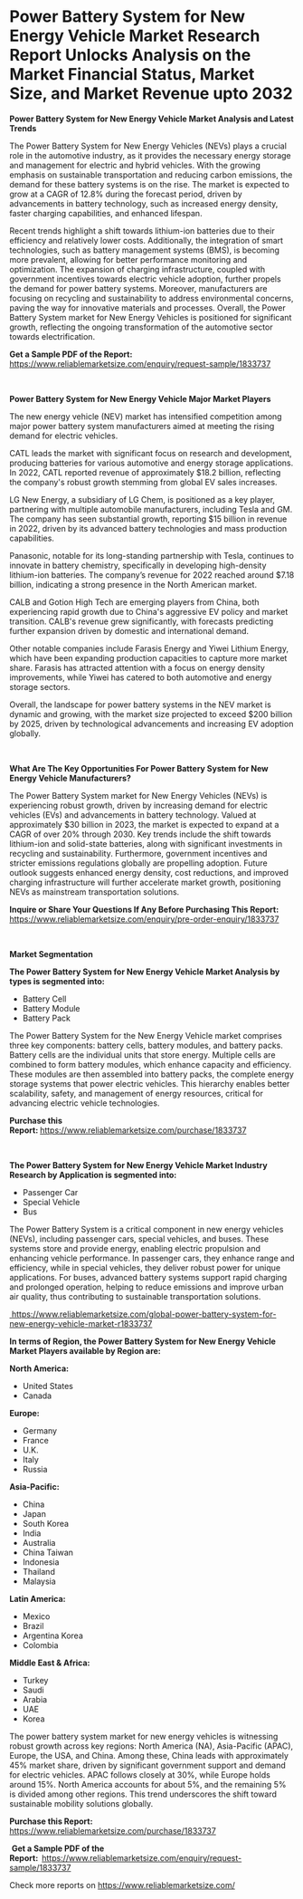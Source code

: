 <p><h1>Power Battery System for New Energy Vehicle Market Research Report Unlocks Analysis on the Market Financial Status, Market Size, and Market Revenue upto 2032</h1></p><p><strong>Power Battery System for New Energy Vehicle Market Analysis and Latest Trends</strong></p>
<p><p>The Power Battery System for New Energy Vehicles (NEVs) plays a crucial role in the automotive industry, as it provides the necessary energy storage and management for electric and hybrid vehicles. With the growing emphasis on sustainable transportation and reducing carbon emissions, the demand for these battery systems is on the rise. The market is expected to grow at a CAGR of 12.8% during the forecast period, driven by advancements in battery technology, such as increased energy density, faster charging capabilities, and enhanced lifespan.</p><p>Recent trends highlight a shift towards lithium-ion batteries due to their efficiency and relatively lower costs. Additionally, the integration of smart technologies, such as battery management systems (BMS), is becoming more prevalent, allowing for better performance monitoring and optimization. The expansion of charging infrastructure, coupled with government incentives towards electric vehicle adoption, further propels the demand for power battery systems. Moreover, manufacturers are focusing on recycling and sustainability to address environmental concerns, paving the way for innovative materials and processes. Overall, the Power Battery System market for New Energy Vehicles is positioned for significant growth, reflecting the ongoing transformation of the automotive sector towards electrification.</p></p>
<p><strong>Get a Sample PDF of the Report:&nbsp;</strong> <a href="https://www.reliablemarketsize.com/enquiry/request-sample/1833737?utm_campaign=2315&utm_medium=2&utm_source=Github&utm_content=ia&utm_term=26032025&utm_id=power-battery-system-for-new-energy-vehicle">https://www.reliablemarketsize.com/enquiry/request-sample/1833737</a></p>
<p>&nbsp;</p>
<p><strong>Power Battery System for New Energy Vehicle Major Market Players</strong></p>
<p><p>The new energy vehicle (NEV) market has intensified competition among major power battery system manufacturers aimed at meeting the rising demand for electric vehicles. </p><p>CATL leads the market with significant focus on research and development, producing batteries for various automotive and energy storage applications. In 2022, CATL reported revenue of approximately $18.2 billion, reflecting the company's robust growth stemming from global EV sales increases.</p><p>LG New Energy, a subsidiary of LG Chem, is positioned as a key player, partnering with multiple automobile manufacturers, including Tesla and GM. The company has seen substantial growth, reporting $15 billion in revenue in 2022, driven by its advanced battery technologies and mass production capabilities.</p><p>Panasonic, notable for its long-standing partnership with Tesla, continues to innovate in battery chemistry, specifically in developing high-density lithium-ion batteries. The company’s revenue for 2022 reached around $7.18 billion, indicating a strong presence in the North American market.</p><p>CALB and Gotion High Tech are emerging players from China, both experiencing rapid growth due to China's aggressive EV policy and market transition. CALB's revenue grew significantly, with forecasts predicting further expansion driven by domestic and international demand.</p><p>Other notable companies include Farasis Energy and Yiwei Lithium Energy, which have been expanding production capacities to capture more market share. Farasis has attracted attention with a focus on energy density improvements, while Yiwei has catered to both automotive and energy storage sectors.</p><p>Overall, the landscape for power battery systems in the NEV market is dynamic and growing, with the market size projected to exceed $200 billion by 2025, driven by technological advancements and increasing EV adoption globally.</p></p>
<p>&nbsp;</p>
<p><strong>What Are The Key Opportunities For Power Battery System for New Energy Vehicle Manufacturers?</strong></p>
<p><p>The Power Battery System market for New Energy Vehicles (NEVs) is experiencing robust growth, driven by increasing demand for electric vehicles (EVs) and advancements in battery technology. Valued at approximately $30 billion in 2023, the market is expected to expand at a CAGR of over 20% through 2030. Key trends include the shift towards lithium-ion and solid-state batteries, along with significant investments in recycling and sustainability. Furthermore, government incentives and stricter emissions regulations globally are propelling adoption. Future outlook suggests enhanced energy density, cost reductions, and improved charging infrastructure will further accelerate market growth, positioning NEVs as mainstream transportation solutions.</p></p>
<p><strong>Inquire or Share Your Questions If Any Before Purchasing This Report:</strong> <a href="https://www.reliablemarketsize.com/enquiry/pre-order-enquiry/1833737?utm_campaign=2315&utm_medium=2&utm_source=Github&utm_content=ia&utm_term=26032025&utm_id=power-battery-system-for-new-energy-vehicle">https://www.reliablemarketsize.com/enquiry/pre-order-enquiry/1833737</a></p>
<p>&nbsp;</p>
<p><strong>Market Segmentation</strong></p>
<p><strong>The Power Battery System for New Energy Vehicle Market Analysis by types is segmented into:</strong></p>
<p><ul><li>Battery Cell</li><li>Battery Module</li><li>Battery Pack</li></ul></p>
<p><p>The Power Battery System for the New Energy Vehicle market comprises three key components: battery cells, battery modules, and battery packs. Battery cells are the individual units that store energy. Multiple cells are combined to form battery modules, which enhance capacity and efficiency. These modules are then assembled into battery packs, the complete energy storage systems that power electric vehicles. This hierarchy enables better scalability, safety, and management of energy resources, critical for advancing electric vehicle technologies.</p></p>
<p><strong>Purchase this Report:&nbsp;</strong><a href="https://www.reliablemarketsize.com/purchase/1833737?utm_campaign=2315&utm_medium=2&utm_source=Github&utm_content=ia&utm_term=26032025&utm_id=power-battery-system-for-new-energy-vehicle">https://www.reliablemarketsize.com/purchase/1833737</a></p>
<p>&nbsp;</p>
<p><strong>The Power Battery System for New Energy Vehicle Market Industry Research by Application is segmented into:</strong></p>
<p><ul><li>Passenger Car</li><li>Special Vehicle</li><li>Bus</li></ul></p>
<p><p>The Power Battery System is a critical component in new energy vehicles (NEVs), including passenger cars, special vehicles, and buses. These systems store and provide energy, enabling electric propulsion and enhancing vehicle performance. In passenger cars, they enhance range and efficiency, while in special vehicles, they deliver robust power for unique applications. For buses, advanced battery systems support rapid charging and prolonged operation, helping to reduce emissions and improve urban air quality, thus contributing to sustainable transportation solutions.</p></p>
<p><a href="https://www.reliablemarketsize.com/global-power-battery-system-for-new-energy-vehicle-market-r1833737?utm_campaign=2315&utm_medium=2&utm_source=Github&utm_content=ia&utm_term=26032025&utm_id=power-battery-system-for-new-energy-vehicle">&nbsp;https://www.reliablemarketsize.com/global-power-battery-system-for-new-energy-vehicle-market-r1833737</a></p>
<p><strong>In terms of Region, the Power Battery System for New Energy Vehicle Market Players available by Region are:</strong></p>
<p>
    <p> <strong> North America: </strong>
        <ul>
            <li>United States</li>
            <li>Canada</li>
        </ul>
        </p> 
    <p> <strong> Europe: </strong>
        <ul>
            <li>Germany</li>
            <li>France</li>
            <li>U.K.</li>
            <li>Italy</li>
            <li>Russia</li>
        </ul>
        </p> 
    <p> <strong> Asia-Pacific: </strong>
        <ul>
            <li>China</li>
            <li>Japan</li>
            <li>South Korea</li>
            <li>India</li>
            <li>Australia</li>
            <li>China Taiwan</li>
            <li>Indonesia</li>
            <li>Thailand</li>
            <li>Malaysia</li>
        </ul>
        </p> 
    <p> <strong> Latin America: </strong>
        <ul>
            <li>Mexico</li>
            <li>Brazil</li>
            <li>Argentina Korea</li>
            <li>Colombia</li>
        </ul>
        </p> 
    <p> <strong> Middle East & Africa: </strong>
        <ul>
            <li>Turkey</li>
            <li>Saudi</li>
            <li>Arabia</li>
            <li>UAE</li>
            <li>Korea</li>
        </ul>
    </p>
    </p>
<p><p>The power battery system market for new energy vehicles is witnessing robust growth across key regions: North America (NA), Asia-Pacific (APAC), Europe, the USA, and China. Among these, China leads with approximately 45% market share, driven by significant government support and demand for electric vehicles. APAC follows closely at 30%, while Europe holds around 15%. North America accounts for about 5%, and the remaining 5% is divided among other regions. This trend underscores the shift toward sustainable mobility solutions globally.</p></p>
<p><strong>Purchase this Report: </strong><a href="https://www.reliablemarketsize.com/purchase/1833737?utm_campaign=2315&utm_medium=2&utm_source=Github&utm_content=ia&utm_term=26032025&utm_id=power-battery-system-for-new-energy-vehicle">https://www.reliablemarketsize.com/purchase/1833737</a></p>
<p>&nbsp;<strong>Get a Sample PDF of the Report:&nbsp;&nbsp;</strong><a href="https://www.reliablemarketsize.com/enquiry/request-sample/1833737?utm_campaign=2315&utm_medium=2&utm_source=Github&utm_content=ia&utm_term=26032025&utm_id=power-battery-system-for-new-energy-vehicle">https://www.reliablemarketsize.com/enquiry/request-sample/1833737</a></p>
<p><strong></strong></p>
<p>Check more reports on <a href="https://www.reliablemarketsize.com/?utm_campaign=2315&utm_medium=2&utm_source=Github&utm_content=ia&utm_term=26032025&utm_id=power-battery-system-for-new-energy-vehicle">https://www.reliablemarketsize.com/</a></p>